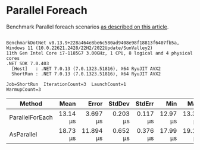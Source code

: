 ﻿# Parallel Foreach

Benchmark Parallel foreach scenarios [as described on this article](https://aaronbos.dev/posts/parallel-foreach-csharp).

```

BenchmarkDotNet v0.13.9+228a464e8be6c580ad9408e98f18813f6407fb5a, Windows 11 (10.0.22621.2428/22H2/2022Update/SunValley2)
11th Gen Intel Core i7-1185G7 3.00GHz, 1 CPU, 8 logical and 4 physical cores
.NET SDK 7.0.403
  [Host]   : .NET 7.0.13 (7.0.1323.51816), X64 RyuJIT AVX2
  ShortRun : .NET 7.0.13 (7.0.1323.51816), X64 RyuJIT AVX2

Job=ShortRun  IterationCount=3  LaunchCount=1  
WarmupCount=3  

```
| Method          | Mean     | Error     | StdDev   | StdErr   | Min      | Max      | Op/s     | Gen0   | Gen1   | Allocated |
|---------------- |---------:|----------:|---------:|---------:|---------:|---------:|---------:|-------:|-------:|----------:|
| ParallelForEach | 13.14 μs |  3.697 μs | 0.203 μs | 0.117 μs | 12.97 μs | 13.36 μs | 76,122.6 | 1.7700 | 0.0305 |  10.32 KB |
| AsParallel      | 18.73 μs | 11.894 μs | 0.652 μs | 0.376 μs | 17.99 μs | 19.19 μs | 53,385.0 | 1.5259 | 0.0305 |   9.16 KB |
